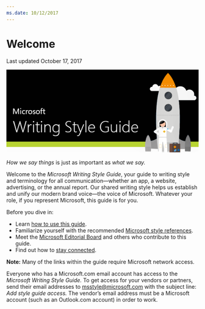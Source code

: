 ```yaml
---
ms.date: 10/12/2017
---
```


# Welcome

Last updated October 17, 2017

![](media/index/401530580.png)

*How we say things* is just as important as *what we say.* 

Welcome to the *Microsoft Writing Style Guide*, your guide to writing
style and terminology for all communication—whether an app, a
website, advertising, or the annual report. Our shared
writing style helps us establish and unify our modern brand
voice—the voice of Microsoft. Whatever your role, if you
represent Microsoft, this guide is for you. 

Before you dive in:

  - Learn [how to use this guide](https://worldready.cloudapp.net/Styleguide/Read?id=2700&topicid=29023).
  - Familiarize yourself with the recommended [Microsoft style references](https://worldready.cloudapp.net/Styleguide/Read?id=2700&topicid=29024). 
  - Meet the [Microsoft Editorial Board](https://worldready.cloudapp.net/Styleguide/Read?id=2700&topicid=29025) and others who contribute to this guide.
  - Find out how to [stay connected](https://worldready.cloudapp.net/Styleguide/Read?id=2700&topicid=29026).

**Note:** Many of the links within the guide require Microsoft network access. 

Everyone who has a Microsoft.com email account has access to the *Microsoft Writing Style Guide.* To get access for your vendors or partners, send their email addresses to <msstyle@microsoft.com> with the subject line: *Add style guide* *access.* The vendor’s email address must be a Microsoft account (such as an Outlook.com account) in order to work.
